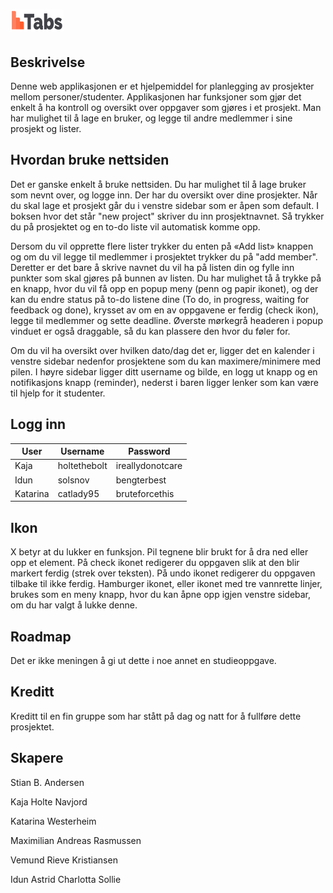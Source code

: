 


# ![Tabs logo](/images/tabsLogoReadme.png)




## Beskrivelse

Denne web applikasjonen er et hjelpemiddel for planlegging av prosjekter mellom personer/studenter. Applikasjonen har funksjoner som gjør det enkelt å ha kontroll og oversikt over oppgaver som gjøres i et prosjekt. Man har mulighet til å lage en bruker, og legge til andre medlemmer i sine prosjekt og lister. 




## Hvordan bruke nettsiden

Det er ganske enkelt å bruke nettsiden. Du har mulighet til å lage bruker som nevnt over, og logge inn. Der har du oversikt over dine prosjekter. Når du skal lage et prosjekt går du i venstre sidebar som er åpen som default. I boksen hvor det står "new project" skriver du inn prosjektnavnet. Så trykker du på prosjektet og en to-do liste vil automatisk komme opp. 

Dersom du vil opprette flere lister trykker du enten på «Add list» knappen og om du vil legge til medlemmer i prosjektet trykker du på "add member". Deretter er det bare å skrive navnet du vil ha på listen din og fylle inn punkter som skal gjøres på bunnen av listen. 
Du har mulighet tå å trykke på en knapp, hvor du vil få opp en popup meny (penn og papir ikonet), og der kan du endre status på to-do listene dine (To do, in progress, waiting for feedback og done), krysset av om en av oppgavene er ferdig (check ikon), legge til medlemmer og sette deadline. Øverste mørkegrå headeren i popup vinduet er også draggable, så du kan plassere den hvor du føler for.

Om du vil ha oversikt over hvilken dato/dag det er, ligger det en kalender i venstre sidebar nedenfor prosjektene som du kan maximere/minimere med pilen. 
I høyre sidebar ligger ditt username og bilde, en logg ut knapp og en notifikasjons knapp (reminder), nederst i baren ligger lenker som kan være til hjelp for it studenter.

## Logg inn 

 | User | Username  | Password |
| ------------- | ------------- |------------- |
|  Kaja  | holtethebolt  | ireallydonotcare |
| Idun  | solsnov | bengterbest |
| Katarina | catlady95 | bruteforcethis |


## Ikon 
X betyr at du lukker en funksjon.
Pil tegnene blir brukt for å dra ned eller opp et element. 
På check ikonet redigerer du oppgaven slik at den blir markert ferdig (strek over teksten).
På undo ikonet redigerer du oppgaven tilbake til ikke ferdig. 
Hamburger ikonet, eller ikonet med tre vannrette linjer, brukes som en meny knapp, hvor du kan åpne opp igjen venstre sidebar, om du har valgt å lukke denne. 


## Roadmap 

Det er ikke meningen å gi ut dette i noe annet en studieoppgave. 



## Kreditt

Kreditt til en fin gruppe som har stått på dag og natt for å fullføre dette prosjektet. 

## Skapere

Stian B. Andersen

Kaja Holte Navjord

Katarina Westerheim

Maximilian Andreas Rasmussen

Vemund Rieve Kristiansen

Idun Astrid Charlotta Sollie
